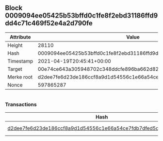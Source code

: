 ## Block 0009094ee05425b53bffd0c1fe8f2ebd31186ffd9dd4c71c469f52e4a2d790fe

Attribute | Value
--- | ---
Height | 28110
Hash | 0009094ee05425b53bffd0c1fe8f2ebd31186ffd9dd4c71c469f52e4a2d790fe
Timestamp | 2021-04-19T20:45:41+00:00
Target | 00e74ce643a305948702c348ddcfe896ba662d82c1a228faf4ad12250f07334e
Merke root | d2dee7fe6d23de186ccf8a9d1d54556c1e66a54ce7fdb7dfed5d4903922782ed
Nonce | 597865287

```

```

### Transactions

Hash | Amount
--- | ---
[d2dee7fe6d23de186ccf8a9d1d54556c1e66a54ce7fdb7dfed5d4903922782ed](d2dee7fe6d23de186ccf8a9d1d54556c1e66a54ce7fdb7dfed5d4903922782ed.md) | 10.00000000 SKEPTI 
